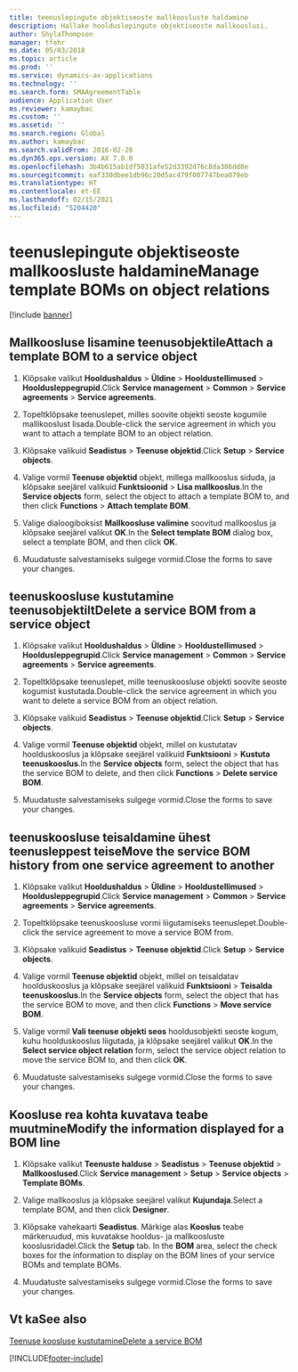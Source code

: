 ```yaml
---
title: teenuslepingute objektiseoste mallkoosluste haldamine
description: Hallake hoolduslepingute objektiseoste mallkooslusi.
author: ShylaThompson
manager: tfehr
ms.date: 05/03/2018
ms.topic: article
ms.prod: ''
ms.service: dynamics-ax-applications
ms.technology: ''
ms.search.form: SMAAgreementTable
audience: Application User
ms.reviewer: kamaybac
ms.custom: ''
ms.assetid: ''
ms.search.region: Global
ms.author: kamaybac
ms.search.validFrom: 2016-02-28
ms.dyn365.ops.version: AX 7.0.0
ms.openlocfilehash: 3b4b615ab1df5031afe52d3392d76c8da386dd8e
ms.sourcegitcommit: eaf330dbee1db96c20d5ac479f007747bea079eb
ms.translationtype: HT
ms.contentlocale: et-EE
ms.lasthandoff: 02/15/2021
ms.locfileid: "5204420"
---
```

# <a name="manage-template-boms-on-object-relations"></a><span data-ttu-id="1039a-103">teenuslepingute objektiseoste mallkoosluste haldamine</span><span class="sxs-lookup"><span data-stu-id="1039a-103">Manage template BOMs on object relations</span></span> 

[!include [banner](../includes/banner.md)]


## <a name="attach-a-template-bom-to-a-service-object"></a><span data-ttu-id="1039a-104">Mallkoosluse lisamine teenusobjektile</span><span class="sxs-lookup"><span data-stu-id="1039a-104">Attach a template BOM to a service object</span></span>

1.  <span data-ttu-id="1039a-105">Klõpsake valikut **Hooldushaldus** \> **Üldine** \> **Hooldustellimused** \> **Hooldusleppegrupid**.</span><span class="sxs-lookup"><span data-stu-id="1039a-105">Click **Service management** \> **Common** \> **Service agreements** \> **Service agreements**.</span></span>

2.  <span data-ttu-id="1039a-106">Topeltklõpsake teenuslepet, milles soovite objekti seoste kogumile mallikooslust lisada.</span><span class="sxs-lookup"><span data-stu-id="1039a-106">Double-click the service agreement in which you want to attach a template BOM to an object relation.</span></span>

3.  <span data-ttu-id="1039a-107">Klõpsake valikuid **Seadistus** \> **Teenuse objektid**.</span><span class="sxs-lookup"><span data-stu-id="1039a-107">Click **Setup** \> **Service objects**.</span></span>

4.  <span data-ttu-id="1039a-108">Valige vormil **Teenuse objektid** objekt, millega mallkooslus siduda, ja klõpsake seejärel valikuid **Funktsioonid** \> **Lisa mallkooslus**.</span><span class="sxs-lookup"><span data-stu-id="1039a-108">In the **Service objects** form, select the object to attach a template BOM to, and then click **Functions** \> **Attach template BOM**.</span></span>

5.  <span data-ttu-id="1039a-109">Valige dialoogiboksist **Mallkoosluse valimine** soovitud mallkooslus ja klõpsake seejärel valikut **OK**.</span><span class="sxs-lookup"><span data-stu-id="1039a-109">In the **Select template BOM** dialog box, select a template BOM, and then click **OK**.</span></span>

6.  <span data-ttu-id="1039a-110">Muudatuste salvestamiseks sulgege vormid.</span><span class="sxs-lookup"><span data-stu-id="1039a-110">Close the forms to save your changes.</span></span>

## <a name="delete-a-service-bom-from-a-service-object"></a><span data-ttu-id="1039a-111">teenuskoosluse kustutamine teenusobjektilt</span><span class="sxs-lookup"><span data-stu-id="1039a-111">Delete a service BOM from a service object</span></span>

1.  <span data-ttu-id="1039a-112">Klõpsake valikut **Hooldushaldus** \> **Üldine** \> **Hooldustellimused** \> **Hooldusleppegrupid**.</span><span class="sxs-lookup"><span data-stu-id="1039a-112">Click **Service management** \> **Common** \> **Service agreements** \> **Service agreements**.</span></span>

2.  <span data-ttu-id="1039a-113">Topeltklõpsake teenuslepet, mille teenuskoosluse objekti soovite seoste kogumist kustutada.</span><span class="sxs-lookup"><span data-stu-id="1039a-113">Double-click the service agreement in which you want to delete a service BOM from an object relation.</span></span>

3.  <span data-ttu-id="1039a-114">Klõpsake valikuid **Seadistus** \> **Teenuse objektid**.</span><span class="sxs-lookup"><span data-stu-id="1039a-114">Click **Setup** \> **Service objects**.</span></span>

4.  <span data-ttu-id="1039a-115">Valige vormil **Teenuse objektid** objekt, millel on kustutatav hoolduskooslus ja klõpsake seejärel valikuid **Funktsiooni** \> **Kustuta teenuskooslus**.</span><span class="sxs-lookup"><span data-stu-id="1039a-115">In the **Service objects** form, select the object that has the service BOM to delete, and then click **Functions** \> **Delete service BOM**.</span></span>

5.  <span data-ttu-id="1039a-116">Muudatuste salvestamiseks sulgege vormid.</span><span class="sxs-lookup"><span data-stu-id="1039a-116">Close the forms to save your changes.</span></span>

## <a name="move-the-service-bom-history-from-one-service-agreement-to-another"></a><span data-ttu-id="1039a-117">teenuskoosluse teisaldamine ühest teenusleppest teise</span><span class="sxs-lookup"><span data-stu-id="1039a-117">Move the service BOM history from one service agreement to another</span></span>

1.  <span data-ttu-id="1039a-118">Klõpsake valikut **Hooldushaldus** \> **Üldine** \> **Hooldustellimused** \> **Hooldusleppegrupid**.</span><span class="sxs-lookup"><span data-stu-id="1039a-118">Click **Service management** \> **Common** \> **Service agreements** \> **Service agreements**.</span></span>

2.  <span data-ttu-id="1039a-119">Topeltklõpsake teenuskoosluse vormi liigutamiseks teenuslepet.</span><span class="sxs-lookup"><span data-stu-id="1039a-119">Double-click the service agreement to move a service BOM from.</span></span>

3.  <span data-ttu-id="1039a-120">Klõpsake valikuid **Seadistus** \> **Teenuse objektid**.</span><span class="sxs-lookup"><span data-stu-id="1039a-120">Click **Setup** \> **Service objects**.</span></span>

4.  <span data-ttu-id="1039a-121">Valige vormil **Teenuse objektid** objekt, millel on teisaldatav hoolduskooslus ja klõpsake seejärel valikuid **Funktsiooni** \> **Teisalda teenuskooslus**.</span><span class="sxs-lookup"><span data-stu-id="1039a-121">In the **Service objects** form, select the object that has the service BOM to move, and then click **Functions** \> **Move service BOM**.</span></span>

5.  <span data-ttu-id="1039a-122">Valige vormil **Vali teenuse objekti seos** hooldusobjekti seoste kogum, kuhu hoolduskooslus liigutada, ja klõpsake seejärel valikut **OK**.</span><span class="sxs-lookup"><span data-stu-id="1039a-122">In the **Select service object relation** form, select the service object relation to move the service BOM to, and then click **OK**.</span></span>

6.  <span data-ttu-id="1039a-123">Muudatuste salvestamiseks sulgege vormid.</span><span class="sxs-lookup"><span data-stu-id="1039a-123">Close the forms to save your changes.</span></span>

## <a name="modify-the-information-displayed-for-a-bom-line"></a><span data-ttu-id="1039a-124">Koosluse rea kohta kuvatava teabe muutmine</span><span class="sxs-lookup"><span data-stu-id="1039a-124">Modify the information displayed for a BOM line</span></span>

1.  <span data-ttu-id="1039a-125">Klõpsake valikut **Teenuste halduse** \> **Seadistus** \> **Teenuse objektid** \> **Mallkooslused**.</span><span class="sxs-lookup"><span data-stu-id="1039a-125">Click **Service management** \> **Setup** \> **Service objects** \> **Template BOMs**.</span></span>

2.  <span data-ttu-id="1039a-126">Valige mallkooslus ja klõpsake seejärel valikut **Kujundaja**.</span><span class="sxs-lookup"><span data-stu-id="1039a-126">Select a template BOM, and then click **Designer**.</span></span>

3.  <span data-ttu-id="1039a-127">Klõpsake vahekaarti **Seadistus**. Märkige alas **Kooslus** teabe märkeruudud, mis kuvatakse hooldus- ja mallkoosluste kooslusridadel.</span><span class="sxs-lookup"><span data-stu-id="1039a-127">Click the **Setup** tab. In the **BOM** area, select the check boxes for the information to display on the BOM lines of your service BOMs and template BOMs.</span></span>

4.  <span data-ttu-id="1039a-128">Muudatuste salvestamiseks sulgege vormid.</span><span class="sxs-lookup"><span data-stu-id="1039a-128">Close the forms to save your changes.</span></span>

## <a name="see-also"></a><span data-ttu-id="1039a-129">Vt ka</span><span class="sxs-lookup"><span data-stu-id="1039a-129">See also</span></span>

[<span data-ttu-id="1039a-130">Teenuse koosluse kustutamine</span><span class="sxs-lookup"><span data-stu-id="1039a-130">Delete a service BOM</span></span>](delete-service-bom.md)

  




[!INCLUDE[footer-include](../../includes/footer-banner.md)]